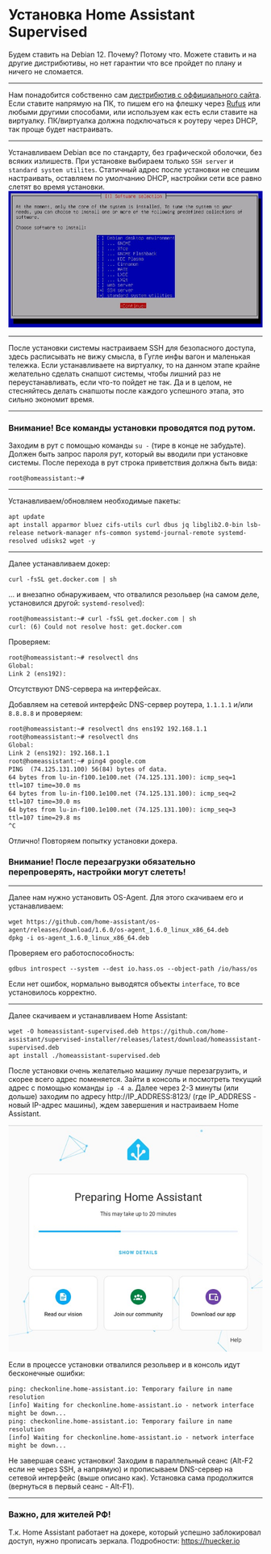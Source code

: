 # Установка Home Assistant Supervised

Будем ставить на Debian 12. Почему? Потому что. Можете ставить и на другие дистрибютивы, но нет гарантии что все пройдет по плану и ничего не сломается.

------------


Нам понадобится собственно сам [дистрибютив с оффициального сайта](https://cdimage.debian.org/debian-cd/current/amd64/iso-cd/debian-12.5.0-amd64-netinst.iso "дистрибютив с оффициального сайта"). Если ставите напрямую на ПК, то пишем его на флешку через [Rufus](https://rufus.ie/ru/ "Rufus") или любыми другими способами, или используем как есть если ставите на виртуалку. ПК/виртуалка должна подключаться к роутеру через DHCP, так проще будет настраивать.

------------

Устанавливаем Debian все по стандарту, без графической оболочки, без всяких излишеств. При установке выбираем только `SSH server` и `standard system utilites`. Статичный адрес после установки не спешим настраивать, оставляем по умолчанию DHCP, настройки сети все равно слетят во время установки.
![](https://github.com/GennPen/HomeAssistant/blob/main/images/01%20-%202024-05-31%20225437.jpg)

------------

После установки системы настраиваем SSH для безопасного доступа, здесь расписывать не вижу смысла, в Гугле инфы вагон и маленькая тележка. Если устанавливаете на виртуалку, то на данном этапе крайне желательно сделать снапшот системы, чтобы лишний раз не переустанавливать, если что-то пойдет не так. Да и в целом, не стесняйтесь делать снапшоты после каждого успешного этапа, это сильно экономит время.

------------

### Внимание! Все команды установки проводятся под рутом.
Заходим в рут с помощью команды `su -` (тире в конце не забудьте). Должен быть запрос пароля рут, который вы вводили при установке системы. После перехода в рут строка приветствия должна быть вида:
```
root@homeassistant:~# 
```

------------

Устанавливаем/обновляем необходимые пакеты:
```shell
apt update
apt install apparmor bluez cifs-utils curl dbus jq libglib2.0-bin lsb-release network-manager nfs-common systemd-journal-remote systemd-resolved udisks2 wget -y
```

------------


Далее устанавливаем докер:
```shell
curl -fsSL get.docker.com | sh
```
... и внезапно обнаруживаем, что отвалился резольвер (на самом деле, установился другой: `systemd-resolved`):
```
root@homeassistant:~# curl -fsSL get.docker.com | sh
curl: (6) Could not resolve host: get.docker.com
```
Проверяем:
```
root@homeassistant:~# resolvectl dns
Global:
Link 2 (ens192):
```
Отсутствуют DNS-сервера на интерфейсах.

Добавляем на сетевой интерфейс DNS-сервер роутера, `1.1.1.1` и/или `8.8.8.8` и проверяем:
```
root@homeassistant:~# resolvectl dns ens192 192.168.1.1
root@homeassistant:~# resolvectl dns
Global:
Link 2 (ens192): 192.168.1.1
root@homeassistant:~# ping4 google.com
PING  (74.125.131.100) 56(84) bytes of data.
64 bytes from lu-in-f100.1e100.net (74.125.131.100): icmp_seq=1 ttl=107 time=30.0 ms
64 bytes from lu-in-f100.1e100.net (74.125.131.100): icmp_seq=2 ttl=107 time=30.0 ms
64 bytes from lu-in-f100.1e100.net (74.125.131.100): icmp_seq=3 ttl=107 time=29.8 ms
^C
```
Отлично! Повторяем попытку установки докера.

### Внимание! После перезагрузки обязательно перепроверять, настройки могут слететь!

------------

Далее нам нужно установить OS-Agent. Для этого скачиваем его и устанавливаем:
```shell
wget https://github.com/home-assistant/os-agent/releases/download/1.6.0/os-agent_1.6.0_linux_x86_64.deb
dpkg -i os-agent_1.6.0_linux_x86_64.deb
```
Проверяем его работоспособность:
```shell
gdbus introspect --system --dest io.hass.os --object-path /io/hass/os
```
Если нет ошибок, нормально выводятся объекты `interface`, то все установилось корректно.

------------

Далее скачиваем и устанавливаем Home Assistant:
```shell
wget -O homeassistant-supervised.deb https://github.com/home-assistant/supervised-installer/releases/latest/download/homeassistant-supervised.deb
apt install ./homeassistant-supervised.deb
```
После установки очень желательно машину лучше перезагрузить, и скорее всего адрес поменяется. Зайти в консоль и посмотреть текущий адрес с помощью команды `ip -4 a`. Далее через 2-3 минуты (или дольше) заходим по адресу http://IP_ADDRESS:8123/ (где IP_ADDRESS - новый IP-адрес машины), ждем завершения и настраиваем Home Assistant.

![](https://github.com/GennPen/HomeAssistant/blob/main/images/01%20-%202024-06-01%20012114.jpg)

Если в процессе установки отвалился резольвер и в консоль идут бесконечные ошибки:
```
ping: checkonline.home-assistant.io: Temporary failure in name resolution
[info] Waiting for checkonline.home-assistant.io - network interface might be down...
ping: checkonline.home-assistant.io: Temporary failure in name resolution
[info] Waiting for checkonline.home-assistant.io - network interface might be down...
```
Не завершая сеанс установки! Заходим в параллельный сеанс (Alt-F2 если не через SSH, а напрямую) и прописываем DNS-сервер на сетевой интерфейс (выше описано как). Установка сама продолжится (вернуться в первый сеанс - Alt-F1).

------------

### Важно, для жителей РФ!
Т.к. Home Assistant работает на докере, который успешно заблокировал доступ, нужно прописать зеркала. Подробности: https://huecker.io
